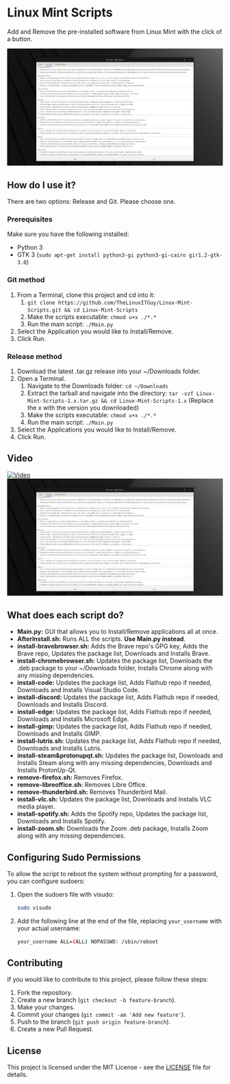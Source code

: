 # Linux Mint Scripts

Add and Remove the pre-installed software from Linux Mint with the click of a button.

![](Screenshot/Screenshot1.png)

## How do I use it?

There are two options: Release and Git. Please choose one.

### Prerequisites

Make sure you have the following installed:

- Python 3
- GTK 3 (`sudo apt-get install python3-gi python3-gi-cairo gir1.2-gtk-3.0`)

### Git method

1. From a Terminal, clone this project and cd into it:
   1. `git clone https://github.com/TheLinuxITGuy/Linux-Mint-Scripts.git && cd Linux-Mint-Scripts`
   2. Make the scripts executable: `chmod u+x ./*.*`
   3. Run the main script: `./Main.py`
2. Select the Application you would like to Install/Remove.
3. Click Run.

### Release method

1. Download the latest .tar.gz release into your ~/Downloads folder.
2. Open a Terminal.
   1. Navigate to the Downloads folder: `cd ~/Downloads`
   2. Extract the tarball and navigate into the directory: `tar -xzf Linux-Mint-Scripts-1.x.tar.gz && cd Linux-Mint-Scripts-1.x` (Replace the x with the version you downloaded)
   3. Make the scripts executable: `chmod u+x ./*.*`
   4. Run the main script: `./Main.py`
3. Select the Applications you would like to Install/Remove.
4. Click Run.

## Video

[![Video](https://img.youtube.com/vi/PJytFBO3seM/maxresdefault.jpg)](https://youtu.be/PJytFBO3seM)
[![Video](<Screenshot/Screenshot1.png>)](https://youtu.be/F1ENOytBNdg)

## What does each script do?

- **Main.py:** GUI that allows you to Install/Remove applications all at once.
- **AfterInstall.sh:** Runs ALL the scripts. **Use Main.py instead**.
- **install-bravebrowser.sh:** Adds the Brave repo's GPG key, Adds the Brave repo, Updates the package list, Downloads and Installs Brave.
- **install-chromebrowser.sh:** Updates the package list, Downloads the .deb package to your ~/Downloads folder, Installs Chrome along with any missing dependencies.
- **install-code:** Updates the package list, Adds Flathub repo if needed, Downloads and Installs Visual Studio Code.
- **install-discord:** Updates the package list, Adds Flathub repo if needed, Downloads and Installs Discord.
- **install-edge:** Updates the package list, Adds Flathub repo if needed, Downloads and Installs Microsoft Edge.
- **install-gimp:** Updates the package list, Adds Flathub repo if needed, Downloads and Installs GIMP.
- **install-lutris.sh:** Updates the package list, Adds Flathub repo if needed, Downloads and Installs Lutris.
- **install-steam&protonupqt.sh:** Updates the package list, Downloads and Installs Steam along with any missing dependencies, Downloads and Installs ProtonUp-Qt.
- **remove-firefox.sh:** Removes Firefox.
- **remove-libreoffice.sh:** Removes Libre Office.
- **remove-thunderbird.sh:** Removes Thunderbird Mail.
- **install-vlc.sh:** Updates the package list, Downloads and Installs VLC media player.
- **install-spotify.sh:** Adds the Spotify repo, Updates the package list, Downloads and Installs Spotify.
- **install-zoom.sh:** Downloads the Zoom .deb package, Installs Zoom along with any missing dependencies.

## Configuring Sudo Permissions

To allow the script to reboot the system without prompting for a password, you can configure sudoers:

1. Open the sudoers file with visudo:

   ```sh
   sudo visudo
   ```

2. Add the following line at the end of the file, replacing `your_username` with your actual username:
   ```sh
   your_username ALL=(ALL) NOPASSWD: /sbin/reboot
   ```

## Contributing

If you would like to contribute to this project, please follow these steps:

1. Fork the repository.
2. Create a new branch (`git checkout -b feature-branch`).
3. Make your changes.
4. Commit your changes (`git commit -am 'Add new feature'`).
5. Push to the branch (`git push origin feature-branch`).
6. Create a new Pull Request.

## License

This project is licensed under the MIT License - see the [LICENSE](LICENSE) file for details.
